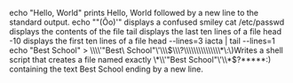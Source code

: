 echo "Hello, World" prints Hello, World followed by a new line to the standard output.
echo "\"(Ôo)'" displays a confused smiley
cat /etc/passwd displays the contents of the file
tail displays the last ten lines of a file
head -10 displays the first ten lines of a file
head --lines=3 iacta | tail --lines=1
echo "Best School" > \\\\\\\\'\"Best\ School\"\\\'\\\\\\$\\\?\\\\\\\\\\\\\\\*\:\)Writes a shell script that creates a file named exactly \*\\'"Best School"\'\\*$\?\*\*\*\*\*:) containing the text Best School ending by a new line.

